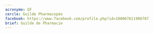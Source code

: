 ```yaml
---
acronyme: GF
cercle: Guilde Pharmacopée
facebook: https://www.facebook.com/profile.php?id=100067611906787
brief: Guilde de Pharmacie
---
```

